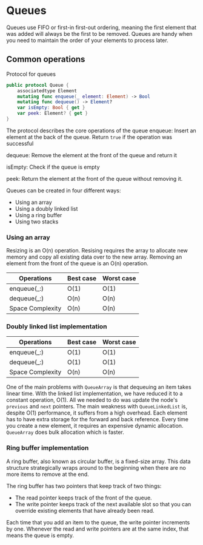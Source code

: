#  Queues

Queues use FIFO or first-in first-out ordering, meaning the first element that was added will always be the first to be removed. Queues are handy when you need to maintain the order of your elements to process later.

## Common operations
Protocol for queues
```swift
public protocol Queue {
    associatedtype Element
    mutating func enqueue(_ element: Element) -> Bool
    mutating func dequeue() -> Element?
    var isEmpty: Bool { get }
    var peek: Element? { get }
}
```

The protocol describes the core operations of the queue
enqueue: Insert an element at the back of the queue. Return `true` if the operation was successful 

dequeue: Remove the element at the front of the queue and return it

isEmpty: Check if the queue is empty

peek: Return the element at the front of the queue without removing it.

Queues can be created in four different ways:
- Using an array
- Using a doubly linked list 
- Using a ring buffer
- Using two stacks

### Using an array
Resizing is an O(n) operation. Resising requires the array to allocate new memory and copy all existing data over to the new array.
Removing an element from the front of the queue is an O(n) operation.

Operations|Best case|Worst case
-------------|-----------|-------------
enqueue(_:)|O(1)|O(1)
dequeue(_:)|O(n)|O(n)
Space Complexity|O(n)|O(n)


### Doubly linked list implementation
Operations|Best case|Worst case
-------------|-----------|-------------
enqueue(_:)|O(1)|O(1)
dequeue(_:)|O(1)|O(1)
Space Complexity|O(n)|O(n)

One of the main problems with `QueueArray` is that dequeuing an item takes linear time. With the linked list implementation, we have reduced it to a constant operation, O(1). All we needed to do was update the node's `previous` and `next` pointers.
The main weakness with `QueueLinkedList` is, despite O(1) performance, it suffers from a high overhead. Each element has to have extra storage for the forward and back reference. Every time you create a new element, it requires an expensive dynamic allocation. `QueueArray` does bulk allocation which is faster.


### Ring buffer implementation
A ring buffer, also known as circular buffer, is a fixed-size array. This data structure strategically wraps around to the beginning when there are no more items to remove at the end.

The ring buffer has two pointers that keep track of two things:
- The read pointer keeps track of the front of the queue.
- The write pointer keeps track of the next available slot so that you can override existing elements that have already been read.

Each time that you add an item to the queue, the write pointer increments by one.
Whenever the read and write pointers are at the same index, that means the queue is empty.

